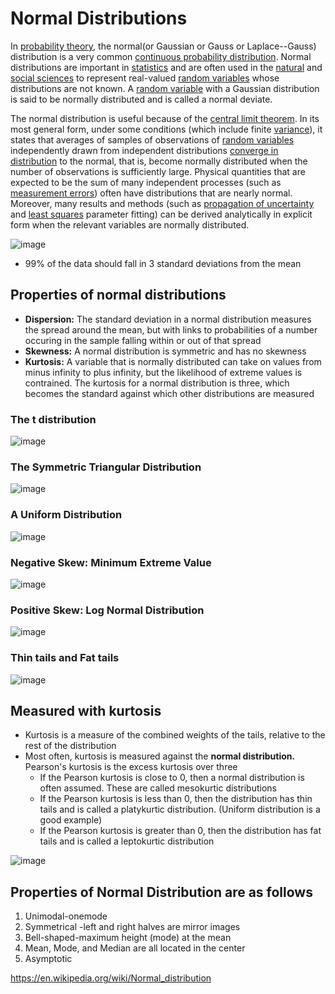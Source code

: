 # Normal Distributions

In [probability theory](https://en.wikipedia.org/wiki/Probability_theory), the normal(or Gaussian or Gauss or Laplace--Gauss) distribution is a very common [continuous probability distribution](https://en.wikipedia.org/wiki/Continuous_probability_distribution). Normal distributions are important in [statistics](https://en.wikipedia.org/wiki/Statistics) and are often used in the [natural](https://en.wikipedia.org/wiki/Natural_science) and [social sciences](https://en.wikipedia.org/wiki/Social_science) to represent real-valued [random variables](https://en.wikipedia.org/wiki/Random_variable) whose distributions are not known. A [random variable](https://en.wikipedia.org/wiki/Random_variable) with a Gaussian distribution is said to be normally distributed and is called a normal deviate.

The normal distribution is useful because of the [central limit theorem](https://en.wikipedia.org/wiki/Central_limit_theorem). In its most general form, under some conditions (which include finite [variance](https://en.wikipedia.org/wiki/Variance)), it states that averages of samples of observations of [random variables](https://en.wikipedia.org/wiki/Random_variables) independently drawn from independent distributions [converge in distribution](https://en.wikipedia.org/wiki/Convergence_in_distribution) to the normal, that is, become normally distributed when the number of observations is sufficiently large. Physical quantities that are expected to be the sum of many independent processes (such as [measurement errors](https://en.wikipedia.org/wiki/Measurement_error)) often have distributions that are nearly normal. Moreover, many results and methods (such as [propagation of uncertainty](https://en.wikipedia.org/wiki/Propagation_of_uncertainty) and [least squares](https://en.wikipedia.org/wiki/Least_squares) parameter fitting) can be derived analytically in explicit form when the relevant variables are normally distributed.

![image](../../media/Normal-Distributions-image1.jpg)

- 99% of the data should fall in 3 standard deviations from the mean

## Properties of normal distributions

- **Dispersion:** The standard deviation in a normal distribution measures the spread around the mean, but with links to probabilities of a number occuring in the sample falling within or out of that spread
- **Skewness:** A normal distribution is symmetric and has no skewness
- **Kurtosis:** A variable that is normally distributed can take on values from minus infinity to plus infinity, but the likelihood of extreme values is contrained. The kurtosis for a normal distribution is three, which becomes the standard against which other distributions are measured

### The t distribution

![image](../../media/Normal-Distributions-image3.jpg)

### The Symmetric Triangular Distribution

![image](../../media/Normal-Distributions-image4.jpg)

### A Uniform Distribution

![image](../../media/Normal-Distributions-image5.jpg)

### Negative Skew: Minimum Extreme Value

![image](../../media/Normal-Distributions-image6.jpg)

### Positive Skew: Log Normal Distribution

![image](../../media/Normal-Distributions-image7.jpg)

### Thin tails and Fat tails

![image](../../media/Normal-Distributions-image8.jpg)

## Measured with kurtosis

- Kurtosis is a measure of the combined weights of the tails, relative to the rest of the distribution
- Most often, kurtosis is measured against the **normal distribution.** Pearson's kurtosis is the excess kurtosis over three
    - If the Pearson kurtosis is close to 0, then a normal distribution is often assumed. These are called mesokurtic distributions
    - If the Pearson kurtosis is less than 0, then the distribution has thin tails and is called a platykurtic distribution. (Uniform distribution is a good example)
    - If the Pearson kurtosis is greater than 0, then the distribution has fat tails and is called a leptokurtic distribution

![image](../../media/Normal-Distributions-image9.jpg)

## Properties of Normal Distribution are as follows

1. Unimodal-onemode
2. Symmetrical -left and right halves are mirror images
3. Bell-shaped-maximum height (mode) at the mean
4. Mean, Mode, and Median are all located in the center
5. Asymptotic

https://en.wikipedia.org/wiki/Normal_distribution
